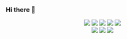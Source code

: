 ### Hi there 🌱

<div align="center">  
  <img src="https://img.shields.io/badge/-HTML5-E34F26?logo=HTML5&logoColor=white"/>
  <img src="https://img.shields.io/badge/-CSS3-1572B6?logo=CSS3&logoColor=white"/>
  <img src="https://img.shields.io/badge/-React-61DAFB?logo=React&logoColor=white"/>
  <img src="https://img.shields.io/badge/-Node.js-339933?logo=Node.js&logoColor=white"/>
  <img src="https://img.shields.io/badge/-PHP-777BB4?logo=PHP&logoColor=white"/>
  <br/>  
  <img src="https://img.shields.io/badge/-MySQL-4479A1?logo=MySQL&logoColor=white"/>
  <img src="https://img.shields.io/badge/-AWS-232F3E?logo=Amazon-AWS&logoColor=white"/>
  <img src="https://img.shields.io/badge/-Docker-2496ED?logo=Docker&logoColor=white"/>
</div>
<!--
**oktrees/oktrees** is a ✨ _special_ ✨ repository because its `README.md` (this file) appears on your GitHub profile.

Here are some ideas to get you started:

- 👋
- 🔭 I’m currently working on ...
- 🌱 I’m currently learning ...
- 👯 I’m looking to collaborate on ...
- 🤔 I’m looking for help with ...
- 💬 Ask me about ...
- 📫 How to reach me: ...
- 😄 Pronouns: ...
- ⚡ Fun fact: ...
-->
